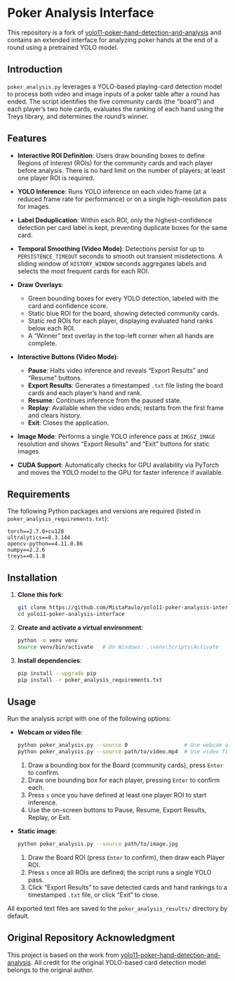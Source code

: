 # Poker Analysis Interface

This repository is a fork of [yolo11-poker-hand-detection-and-analysis](https://github.com/Gholamrezadar/yolo11-poker-hand-detection-and-analysis) and contains an extended interface for analyzing poker hands at the end of a round using a pretrained YOLO model.

## Introduction

`poker_analysis.py` leverages a YOLO-based playing-card detection model to process both video and image inputs of a poker table after a round has ended. The script identifies the five community cards (the “board”) and each player’s two hole cards, evaluates the ranking of each hand using the Treys library, and determines the round’s winner.

## Features

* **Interactive ROI Definition**: Users draw bounding boxes to define Regions of Interest (ROIs) for the community cards and each player before analysis. There is no hard limit on the number of players; at least one player ROI is required.
* **YOLO Inference**: Runs YOLO inference on each video frame (at a reduced frame rate for performance) or on a single high-resolution pass for images.
* **Label Deduplication**: Within each ROI, only the highest-confidence detection per card label is kept, preventing duplicate boxes for the same card.
* **Temporal Smoothing (Video Mode)**: Detections persist for up to `PERSISTENCE_TIMEOUT` seconds to smooth out transient misdetections. A sliding window of `HISTORY_WINDOW` seconds aggregates labels and selects the most frequent cards for each ROI.
* **Draw Overlays**:

  * Green bounding boxes for every YOLO detection, labeled with the card and confidence score.
  * Static blue ROI for the board, showing detected community cards.
  * Static red ROIs for each player, displaying evaluated hand ranks below each ROI.
  * A “Winner” text overlay in the top-left corner when all hands are complete.
* **Interactive Buttons (Video Mode)**:

  * **Pause**: Halts video inference and reveals “Export Results” and “Resume” buttons.
  * **Export Results**: Generates a timestamped `.txt` file listing the board cards and each player’s hand and rank.
  * **Resume**: Continues inference from the paused state.
  * **Replay**: Available when the video ends; restarts from the first frame and clears history.
  * **Exit**: Closes the application.
* **Image Mode**: Performs a single YOLO inference pass at `IMGSZ_IMAGE` resolution and shows “Export Results” and “Exit” buttons for static images.
* **CUDA Support**: Automatically checks for GPU availability via PyTorch and moves the YOLO model to the GPU for faster inference if available.

## Requirements

The following Python packages and versions are required (listed in `poker_analysis_requirements.txt`):

```
torch==2.7.0+cu128
ultralytics==8.3.144
opencv-python==4.11.0.86
numpy==2.2.6
treys==0.1.8
```

## Installation

1. **Clone this fork**:

   ```bash
   git clone https://github.com/MistaPaulo/yolo11-poker-analysis-interface.git
   cd yolo11-poker-analysis-interface
   ```
2. **Create and activate a virtual environment**:

   ```bash
   python -m venv venv
   source venv/bin/activate   # On Windows: .\venv\Scripts\Activate
   ```
3. **Install dependencies**:

   ```bash
   pip install --upgrade pip
   pip install -r poker_analysis_requirements.txt
   ```

## Usage

Run the analysis script with one of the following options:

* **Webcam or video file**:

  ```bash
  python poker_analysis.py --source 0                  # Use webcam as input
  python poker_analysis.py --source path/to/video.mp4  # Use video file as input
  
  ```

  1. Draw a bounding box for the Board (community cards), press `Enter` to confirm.
  2. Draw one bounding box for each player, pressing `Enter` to confirm each.
  3. Press `s` once you have defined at least one player ROI to start inference.
  4. Use the on-screen buttons to Pause, Resume, Export Results, Replay, or Exit.

* **Static image**:

  ```bash
  python poker_analysis.py --source path/to/image.jpg
  ```

  1. Draw the Board ROI (press `Enter` to confirm), then draw each Player ROI.
  2. Press `s` once all ROIs are defined; the script runs a single YOLO pass.
  3. Click “Export Results” to save detected cards and hand rankings to a timestamped `.txt` file, or click “Exit” to close.

All exported text files are saved to the `poker_analysis_results/` directory by default.

## Original Repository Acknowledgment

This project is based on the work from [yolo11-poker-hand-detection-and-analysis](https://github.com/Gholamrezadar/yolo11-poker-hand-detection-and-analysis). All credit for the original YOLO-based card detection model belongs to the original author.


